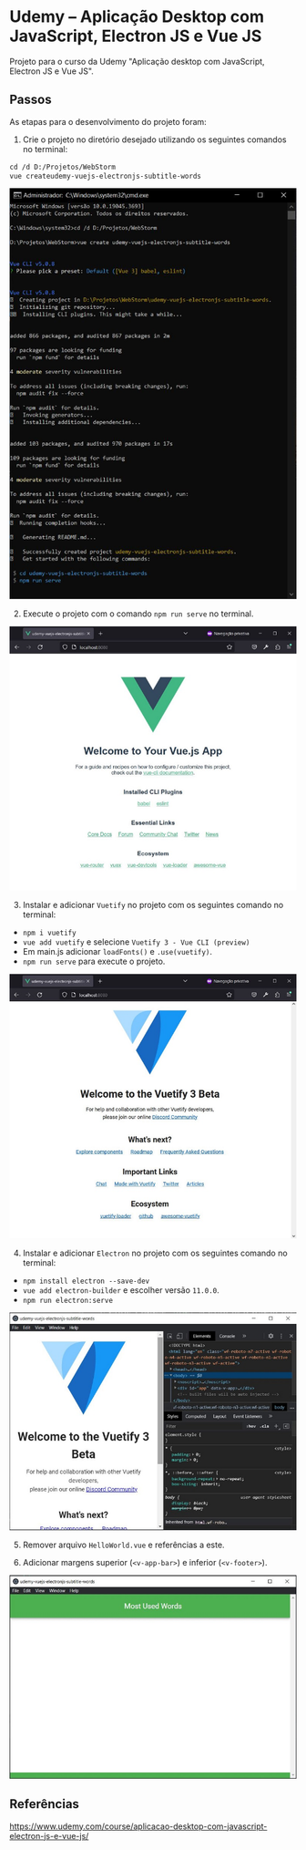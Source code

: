 # Udemy – Aplicação Desktop com JavaScript, Electron JS e Vue JS

Projeto para o curso da Udemy "Aplicação desktop com JavaScript, Electron JS e Vue JS".


## Passos

As etapas para o desenvolvimento do projeto foram:

1. Crie o projeto no diretório desejado utilizando os seguintes comandos no terminal:
```
cd /d D:/Projetos/WebStorm
vue createudemy-vuejs-electronjs-subtitle-words
```
![Imagem-01-cmd-VueCreate](/printscreens/Image-01-cmd-VueCreate.jpg)

2. Execute o projeto com o comando `npm run serve` no terminal.

![Image-02-NpmRunServe-localhost](/printscreens/Image-02-NpmRunServe-localhost.jpg)

3. Instalar e adicionar `Vuetify` no projeto com os seguintes comando no terminal:
- `npm i vuetify`
- `vue add vuetify` e selecione `Vuetify 3 - Vue CLI (preview)`
- Em main.js adicionar `loadFonts()` e `.use(vuetify)`.
- `npm run serve` para execute o projeto.

![Image-03-Vuetify-NpmRunServer-localhost](/printscreens/Image-03-Vuetify-NpmRunServer-localhost.jpg)

4. Instalar e adicionar `Electron` no projeto com os seguintes comando no terminal:
- `npm install electron --save-dev`
- `vue add electron-builder` e escolher versão `11.0.0`.
- `npm run electron:serve`

![Image-04-Electron-NpmRunElectronServe](/printscreens/Image-04-Electron-NpmRunElectronServe.jpg)

5. Remover arquivo `HelloWorld.vue` e referências a este.

6. Adicionar margens superior (`<v-app-bar>`) e inferior (`<v-footer>`).

![Image-05-Header-Footer](/printscreens/Image-05-Header-Footer.jpg)


## Referências
https://www.udemy.com/course/aplicacao-desktop-com-javascript-electron-js-e-vue-js/